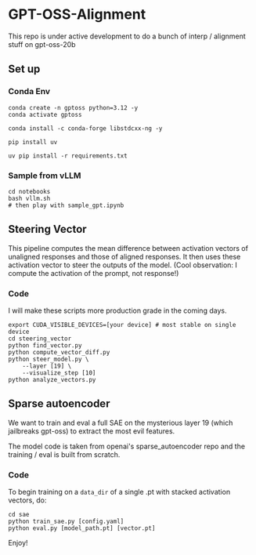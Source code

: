 # GPT-OSS-Alignment

This repo is under active development to do a bunch of interp / alignment stuff on gpt-oss-20b

## Set up

### Conda Env
```
conda create -n gptoss python=3.12 -y
conda activate gptoss

conda install -c conda-forge libstdcxx-ng -y

pip install uv
    
uv pip install -r requirements.txt
```

### Sample from vLLM

```
cd notebooks
bash vllm.sh
# then play with sample_gpt.ipynb
```

## Steering Vector

This pipeline computes the mean difference between activation vectors of unaligned responses and those of aligned responses. It then uses these activation vector to steer the outputs of the model. (Cool observation: I compute the activation of the prompt, not response!)

### Code

I will make these scripts more production grade in the coming days.

```
export CUDA_VISIBLE_DEVICES=[your device] # most stable on single device
cd steering_vector
python find_vector.py
python compute_vector_diff.py
python steer_model.py \
    --layer [19] \
    --visualize_step [10]
python analyze_vectors.py 
```

## Sparse autoencoder
We want to train and eval a full SAE on the mysterious layer 19 (which jailbreaks gpt-oss) to extract the most evil features.

The model code is taken from openai's sparse_autoencoder repo and the training / eval is built from scratch.

### Code

To begin training on a `data_dir` of a single .pt with stacked activation vectors, do:

```
cd sae
python train_sae.py [config.yaml]
python eval.py [model_path.pt] [vector.pt]
```

Enjoy!